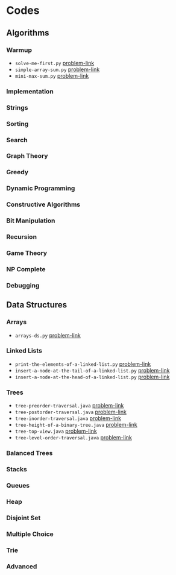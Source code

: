 # Codes

## Algorithms
### Warmup
- `solve-me-first.py` [problem-link](https://www.hackerrank.com/challenges/solve-me-first/problem)
- `simple-array-sum.py` [problem-link](https://www.hackerrank.com/challenges/simple-array-sum/problem)
- `mini-max-sum.py` [problem-link](https://www.hackerrank.com/challenges/mini-max-sum/problem)
### Implementation
### Strings
### Sorting
### Search
### Graph Theory
### Greedy
### Dynamic Programming
### Constructive Algorithms
### Bit Manipulation
### Recursion
### Game Theory
### NP Complete
### Debugging


## Data Structures
### Arrays
- `arrays-ds.py` [problem-link](https://www.hackerrank.com/challenges/arrays-ds/problem)
### Linked Lists
- `print-the-elements-of-a-linked-list.py` [problem-link](https://www.hackerrank.com/challenges/print-the-elements-of-a-linked-list/problem)
- `insert-a-node-at-the-tail-of-a-linked-list.py` [problem-link](https://www.hackerrank.com/challenges/insert-a-node-at-the-tail-of-a-linked-list/problem)
- `insert-a-node-at-the-head-of-a-linked-list.py` [problem-link](https://www.hackerrank.com/challenges/insert-a-node-at-the-head-of-a-linked-list/problem)
### Trees
- `tree-preorder-traversal.java` [problem-link](https://www.hackerrank.com/challenges/tree-preorder-traversal/problem)
- `tree-postorder-traversal.java` [problem-link](https://www.hackerrank.com/challenges/tree-postorder-traversal/problem)
- `tree-inorder-traversal.java` [problem-link](https://www.hackerrank.com/challenges/tree-inorder-traversal/problem)
- `tree-height-of-a-binary-tree.java` [problem-link](https://www.hackerrank.com/challenges/tree-height-of-a-binary-tree/problem)
- `tree-top-view.java` [problem-link](https://www.hackerrank.com/challenges/tree-top-view/problem)
- `tree-level-order-traversal.java` [problem-link](https://www.hackerrank.com/challenges/tree-level-order-traversal/problem)
### Balanced Trees
### Stacks
### Queues
### Heap
### Disjoint Set
### Multiple Choice
### Trie
### Advanced